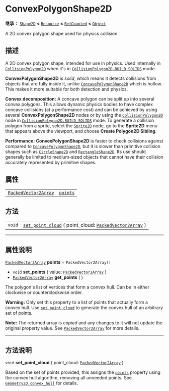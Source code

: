 <!-- ⚠ 请勿编辑本文件 ⚠ -->
<!-- 本文档使用脚本从 WeDot 引擎源码仓库生成。 -->
<!-- 生成脚本：https://github.com/WeDot-Engine/WeDot/tree/4.3/doc/tools/make_md.py； -->
<!-- 原文件：https://github.com/WeDot-Engine/WeDot/tree/4.3/doc/classes/ConvexPolygonShape2D.xml。 -->

<div id="_class_convexpolygonshape2d"></div>

# ConvexPolygonShape2D

**继承：** [`Shape2D`](class_shape2d.md) **<** [`Resource`](class_resource.md) **<** [`RefCounted`](class_refcounted.md) **<** [`Object`](class_object.md)

A 2D convex polygon shape used for physics collision.

## 描述

A 2D convex polygon shape, intended for use in physics. Used internally in [`CollisionPolygon2D`](class_collisionpolygon2d.md) when it's in [`CollisionPolygon2D.BUILD_SOLIDS`](#class_collisionpolygon2d_constant_build_solids) mode.

 **ConvexPolygonShape2D** is *solid*, which means it detects collisions from objects that are fully inside it, unlike [`ConcavePolygonShape2D`](class_concavepolygonshape2d.md) which is hollow. This makes it more suitable for both detection and physics.

 **Convex decomposition:** A concave polygon can be split up into several convex polygons. This allows dynamic physics bodies to have complex concave collisions (at a performance cost) and can be achieved by using several **ConvexPolygonShape2D** nodes or by using the [`CollisionPolygon2D`](class_collisionpolygon2d.md) node in [`CollisionPolygon2D.BUILD_SOLIDS`](#class_collisionpolygon2d_constant_build_solids) mode. To generate a collision polygon from a sprite, select the [`Sprite2D`](class_sprite2d.md) node, go to the **Sprite2D** menu that appears above the viewport, and choose **Create Polygon2D Sibling**.

 **Performance:** **ConvexPolygonShape2D** is faster to check collisions against compared to [`ConcavePolygonShape2D`](class_concavepolygonshape2d.md), but it is slower than primitive collision shapes such as [`CircleShape2D`](class_circleshape2d.md) and [`RectangleShape2D`](class_rectangleshape2d.md). Its use should generally be limited to medium-sized objects that cannot have their collision accurately represented by primitive shapes.

## 属性

|||
|:-:|:--|
| [`PackedVector2Array`](class_packedvector2array.md) | [`points`](#class_convexpolygonshape2d_property_points) | ``PackedVector2Array()`` |

## 方法

|||
|:-:|:--|
| `void` | [`set_point_cloud`](class_convexpolygonshape2dmd#class_convexpolygonshape2d_method_set_point_cloud) ( point_cloud: [`PackedVector2Array`](class_packedvector2array.md) ) |

<!-- rst-class:: classref-section-separator -->

---

## 属性说明

<div id="_class_convexpolygonshape2d_property_points"></div>

[`PackedVector2Array`](class_packedvector2array.md) **points** = ``PackedVector2Array()`` <div id="class_convexpolygonshape2d_property_points"></div>

- `void` **set_points** ( value: [`PackedVector2Array`](class_packedvector2array.md) )
- [`PackedVector2Array`](class_packedvector2array.md) **get_points** ( )

The polygon's list of vertices that form a convex hull. Can be in either clockwise or counterclockwise order.

 **Warning:** Only set this property to a list of points that actually form a convex hull. Use [`set_point_cloud`](#class_convexpolygonshape2d_method_set_point_cloud) to generate the convex hull of an arbitrary set of points.

**Note:** The returned array is *copied* and any changes to it will not update the original property value. See [`PackedVector2Array`](class_packedvector2array.md) for more details.

<!-- rst-class:: classref-section-separator -->

---

## 方法说明

<div id="_class_convexpolygonshape2d_method_set_point_cloud"></div>

`void` **set_point_cloud** ( point_cloud: [`PackedVector2Array`](class_packedvector2array.md) )<div id="class_convexpolygonshape2d_method_set_point_cloud"></div>

Based on the set of points provided, this assigns the [`points`](#class_convexpolygonshape2d_property_points) property using the convex hull algorithm, removing all unneeded points. See [`Geometry2D.convex_hull`](#class_geometry2d_method_convex_hull) for details.

[^virtual]: 本方法通常需要用户覆盖才能生效。
[^const]: 本方法无副作用，不会修改该实例的任何成员变量。
[^vararg]: 本方法除了能接受在此处描述的参数外，还能够继续接受任意数量的参数。
[^constructor]: 本方法用于构造某个类型。
[^static]: 调用本方法无需实例，可直接使用类名进行调用。
[^operator]: 本方法描述的是使用本类型作为左操作数的有效运算符。
[^bitfield]: 这个值是由下列位标志构成位掩码的整数。
[^void]: 无返回值。
